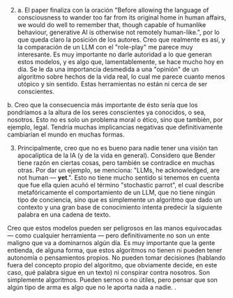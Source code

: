 2. a. El paper finaliza con la oración "Before allowing the language of consciousness to wander too far from its original home in human affairs, we would do well to remember that, though capable of humanlike behaviour, generative AI is otherwise not remotely human-like.", por lo que queda claro la posición de los autores. Creo que realmente es así, y la comparación de un LLM con el "role-play" me parece muy interesante. Es muy importante no darle autoridad a lo que generan estos modelos, y es algo que, lamentablemente, se hace mucho hoy en día. Se le da una importancia desmedida a una "opinión" de un algoritmo sobre hechos de la vida real, lo cual me parece cuanto menos utópico y sin sentido. Estas herramientas no están ni cerca de ser conscientes.

  b. Creo que la consecuencia más importante de ésto sería que los pondríamos a la altura de los seres conscientes ya conocidos, o sea, nosotros. Esto no es solo un problema moral o ético, sino que también, por ejemplo, legal. Tendría muchas implicancias negativas que definitivamente cambiarían el mundo en muchas formas.



3. Principalmente, creo que no es bueno para nadie tener una visión tan apocalíptica de la IA (y de la vida en general). Considero que Bender tiene razón en ciertas cosas, pero también se contradice en muchas otras. Por dar un ejemplo, se menciona: "LLMs, he acknowledged, are not human — **yet**.". Esto no tiene mucho sentido si tenemos en cuenta que fue ella quien acuñó el término "stochastic parrot", el cual describe metafóricamente el comportamiento de un LLM, que no tiene ningún tipo de conciencia, sino que es simplemente un algoritmo que dado un contexto y una gran base de conocimiento intenta predecir la siguiente palabra en una cadena de texto. 

Creo que estos modelos pueden ser peligrosos en las manos equivocadas — como cualquier herramienta — pero definitivamente no son un ente maligno que va a dominarnos algún día. Es muy importante que la gente entienda, de alguna forma, que estos algoritmos no tienen ni pueden tener autonomía o pensamientos propios. No pueden tomar decisiones (hablando fuera del concepto propio del algoritmo, que obviamente decide, en este caso, qué palabra sigue en un texto) ni conspirar contra nosotros. Son simplemente algoritmos. Pueden sernos o no útiles, pero pensar que son algún tipo de arma es algo que no le aporta nada a nadie.
.
